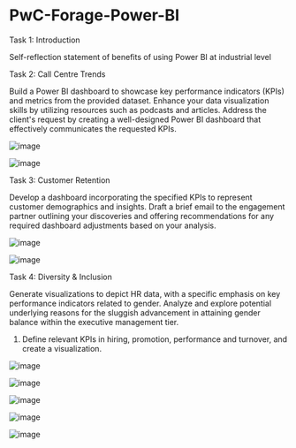 # PwC-Forage-Power-BI

Task 1: Introduction

Self-reflection statement of benefits of using Power BI at industrial level

Task 2: Call Centre Trends

Build a Power BI dashboard to showcase key performance indicators (KPIs) and metrics from the provided dataset. Enhance your data visualization skills by utilizing resources such as podcasts and articles. Address the client's request by creating a well-designed Power BI dashboard that effectively communicates the requested KPIs.

![image](https://github.com/ynmhatre/PwC-Forage-Power-BI/assets/57178366/5e66be3c-4f9d-4efa-adf8-ae4d25069412)

![image](https://github.com/ynmhatre/PwC-Forage-Power-BI/assets/57178366/0f4eb3ee-132e-4fb1-923e-a1ebb595a256)

Task 3: Customer Retention

Develop a dashboard incorporating the specified KPIs to represent customer demographics and insights. Draft a brief email to the engagement partner outlining your discoveries and offering recommendations for any required dashboard adjustments based on your analysis.

![image](https://github.com/ynmhatre/PwC-Forage-Power-BI/assets/57178366/7c75da0f-f9f0-4146-8340-4c75c2787913)

![image](https://github.com/ynmhatre/PwC-Forage-Power-BI/assets/57178366/e0a2fd19-2676-4767-b02f-45591da5334c)

Task 4: Diversity & Inclusion

Generate visualizations to depict HR data, with a specific emphasis on key performance indicators related to gender. Analyze and explore potential underlying reasons for the sluggish advancement in attaining gender balance within the executive management tier.
1.	Define relevant KPIs in hiring, promotion, performance and turnover, and create a visualization.

![image](https://github.com/ynmhatre/PwC-Forage-Power-BI/assets/57178366/39191860-5501-40a4-b3c2-7fcb6789e54d)

![image](https://github.com/ynmhatre/PwC-Forage-Power-BI/assets/57178366/4069b066-8c14-4e87-b115-97016dd3cc3e)

![image](https://github.com/ynmhatre/PwC-Forage-Power-BI/assets/57178366/093d2390-ebfd-4b13-8ddd-025b904aee84)

![image](https://github.com/ynmhatre/PwC-Forage-Power-BI/assets/57178366/75d3fb27-8e02-4318-a237-b644512dde7f)

![image](https://github.com/ynmhatre/PwC-Forage-Power-BI/assets/57178366/2775bf99-9f69-4051-b16c-55f9075ebb86)
